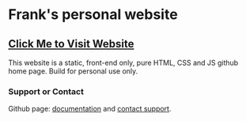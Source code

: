# Frank's personal website

## [Click Me to Visit Website](https://falanke21.github.io)

This website is a static, front-end only, pure HTML, CSS and JS github home page. Build for personal use only. 


### Support or Contact

Github page: [documentation](https://help.github.com/categories/github-pages-basics/) and [contact support](https://github.com/contact).